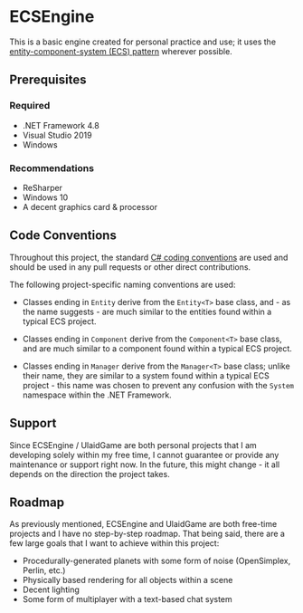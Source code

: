 # ECSEngine

This is a basic engine created for personal practice and use; it uses the [entity-component-system (ECS) pattern](http://t-machine.org/index.php/2007/11/11/entity-systems-are-the-future-of-mmog-development-part-2/) wherever possible.

## Prerequisites

### Required

- .NET Framework 4.8
- Visual Studio 2019
- Windows

### Recommendations

- ReSharper
- Windows 10
- A decent graphics card & processor

## Code Conventions

Throughout this project, the standard [C# coding conventions](https://docs.microsoft.com/en-us/dotnet/csharp/programming-guide/inside-a-program/coding-conventions) are used and should be used in any pull requests or other direct contributions.

The following project-specific naming conventions are used:

- Classes ending in `Entity` derive from the `Entity<T>` base class, and - as the name suggests - are much similar to the entities found within a typical ECS project.

- Classes ending in `Component` derive from the `Component<T>` base class, and are much similar to a component found within a typical ECS project.

- Classes ending in `Manager` derive from the `Manager<T>` base class; unlike their name, they are similar to a system found within a typical ECS project - this name was chosen to prevent any confusion with the `System` namespace within the .NET Framework.

## Support

Since ECSEngine / UlaidGame are both personal projects that I am developing solely within my free time, I cannot guarantee or provide any maintenance or support right now.  In the future, this might change - it all depends on the direction the project takes.

## Roadmap

As previously mentioned, ECSEngine and UlaidGame are both free-time projects and I have no step-by-step roadmap.  That being said, there are a few large goals that I want to achieve within this project:

- Procedurally-generated planets with some form of noise (OpenSimplex, Perlin, etc.)
- Physically based rendering for all objects within a scene
- Decent lighting
- Some form of multiplayer with a text-based chat system
